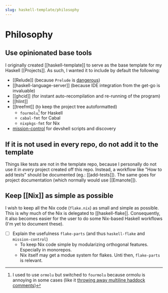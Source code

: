 ```yaml
---
slug: haskell-template/philosophy
---
```


# Philosophy

## Use opinionated base tools

I originally created [[haskell-template]] to serve as the base template for my Haskell [[Projects]]. As such, I wanted it to include by default the following:

- [[Relude]] (because `Prelude` is [dangerous](https://github.com/NorfairKing/haskell-dangerous-functions))
- [[haskell-language-server]] (because IDE integration from the get-go is invaluable)
- [[ghcid]] (for instant auto-recompilation and re-running of the program)
- [[hlint]]
- [[treefmt]] (to keep the project tree autoformatted)
  - `fourmolu`[^ormolu] for Haskell
  - `cabal-fmt` for Cabal
  - `nixpkgs-fmt` for Nix
- [mission-control](https://github.com/Platonic-Systems/mission-control) for devshell scripts and discovery

[^ormolu]: I used to use `ormolu` but switched to `fourmolu` because ormolu is annoying in some cases (like it [throwing away multiline haddock comments](https://github.com/tweag/ormolu/issues/641))

## If it is not used in every repo, do not add it to the template

Things like tests are not in the template repo, because I personally do not use it in *every* project created off this repo. Instead, a workflow like "How to add tests" should be documented (eg.: [[add-tests]]). The same goes for project documentation (which normally would use [[Emanote]]).

## Keep [[Nix]] as simple as possible

I wish to keep all the Nix code (`flake.nix`) as small and simple as possible. This is why much of the Nix is delegated to [[haskell-flake]]. Consequently, it also becomes easier for the user to do some Nix-based Haskell workflows (I'm yet to document these).

- [ ] Explain the usefulness `flake-parts` (and thus `haskell-flake` and `mission-control`)
  - To keep Nix code simple by modularizing orthogonal features. Especially in monorepos. 
  - Nix itself may get a modue system for flakes. Unti then, `flake-parts` is relevant.